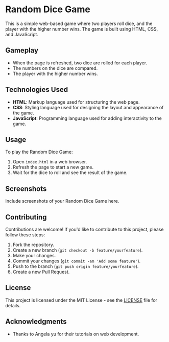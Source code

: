 # Random Dice Game

This is a simple web-based game where two players roll dice, and the player with the higher number wins. The game is built using HTML, CSS, and JavaScript.

## Gameplay

- When the page is refreshed, two dice are rolled for each player.
- The numbers on the dice are compared.
- The player with the higher number wins.

## Technologies Used

- **HTML**: Markup language used for structuring the web page.
- **CSS**: Styling language used for designing the layout and appearance of the game.
- **JavaScript**: Programming language used for adding interactivity to the game.

## Usage

To play the Random Dice Game:

1. Open `index.html` in a web browser.
2. Refresh the page to start a new game.
3. Wait for the dice to roll and see the result of the game.

## Screenshots

Include screenshots of your Random Dice Game here.

## Contributing

Contributions are welcome! If you'd like to contribute to this project, please follow these steps:

1. Fork the repository.
2. Create a new branch (`git checkout -b feature/yourfeature`).
3. Make your changes.
4. Commit your changes (`git commit -am 'Add some feature'`).
5. Push to the branch (`git push origin feature/yourfeature`).
6. Create a new Pull Request.

## License

This project is licensed under the MIT License - see the [LICENSE](LICENSE) file for details.

## Acknowledgments

- Thanks to Angela yu for their tutorials on web development.
